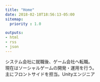 ```yaml
---
title: "Home"
date: 2018-02-10T18:56:13-05:00
sitemap:
  priority : 1.0

outputs:
- html
- rss
- json
---
```

<p>システム会社に就職後、ゲーム会社へ転職。<br>
現在はソーシャルゲームの開発・運用を行う。<br>
主にフロントサイドを担当。Unityエンジニア</p>
